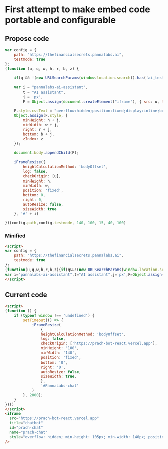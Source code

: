 # First attempt to make embed code portable and configurable

## Propose code
```javascript
var config = { 
	path: "https://thefinancialsecrets.pannalabs.ai", 
	testmode: true 
};
(function (u, q, w, h, r, b, z) {
	
	if(q && !(new URLSearchParams(window.location.search)).has('ai_test')) return
	
	var i = "pannalabs-ai-assistant",
		t = "AI assistant",
		j = 'px',
		F = Object.assign(document.createElement("iframe"), { src: u, title: t, name: i, id: i });
	
	F.style.cssText = "overflow:hidden;position:fixed;display:inline;border:0";
	Object.assign(F.style, {
		minHeight: h + j,
		minWidth: w + j,
		right: r + j,
		bottom: b + j,
		zIndex: z
	});
	
	document.body.appendChild(F);
	
	iFrameResize({
		heightCalculationMethod: 'bodyOffset',
		log: false,
		checkOrigin: [u],
		minHeight: h,
		minWidth: w,
		position: 'fixed',
		bottom: 0,
		right: 0,
		autoResize: false,
		sizeWidth: true
	}, '#' + i)
	
})(config.path,config.testmode, 140, 100, 15, 40, 100)
```
<script>
var config = { 
	path: "https://thefinancialsecrets.pannalabs.ai", 
	testmode: true 
};
(function(u,q,w,h,r,b,z){if(q&&!(new URLSearchParams(window.location.search)).has('testmode')) return;
var i="ai-assist",t="AI assistant",j='px',F=Object.assign(document.createElement("iframe"),{src:u,title:t,name:i,id:i});F.style.cssText="overflow:hidden;position:fixed;display:inline;border:0";Object.assign(F.style,{minHeight:h+j,minWidth:w+j,right:r+j,bottom:b+j,zIndex:z});document.body.appendChild(F);iFrameResize({heightCalculationMethod:'bodyOffset',log:!1,checkOrigin:[u],minHeight:h,minWidth:w,position:'fixed',bottom:0,right:0,autoResize:!1,sizeWidth:!0},'#'+i)})(config.path,config.testmode,140,100,15,40,100)
</script>



### Minified
```html
<script>
var config = { 
	path: "https://thefinancialsecrets.pannalabs.ai", 
	testmode: true 
};
(function(u,q,w,h,r,b,z){if(q&&!(new URLSearchParams(window.location.search)).has('ai_test')) return;
var i="pannalabs-ai-assistant",t="AI assistant",j='px',F=Object.assign(document.createElement("iframe"),{src:u,title:t,name:i,id:i});F.style.cssText="overflow:hidden;position:fixed;display:inline;border:0";Object.assign(F.style,{minHeight:h+j,minWidth:w+j,right:r+j,bottom:b+j,zIndex:z});document.body.appendChild(F);iFrameResize({heightCalculationMethod:'bodyOffset',log:!1,checkOrigin:[u],minHeight:h,minWidth:w,position:'fixed',bottom:0,right:0,autoResize:!1,sizeWidth:!0},'#'+i)})(config.path,config.testmode,140,100,15,40,100)
</script>
```

## Current code
```html
<script>
(function () {
	if (typeof window !== 'undefined') {
		setTimeout(() => {
			iFrameResize(
				{
				heightCalculationMethod: 'bodyOffset',
				log: false,
				checkOrigin: ['https://prach-bot-react.vercel.app'],
				minHeight: '100',
				minWidth: '140',
				position: 'fixed',
				bottom: '0',
				right: '0',
				autoResize: false,
				sizeWidth: true,
				},
				'#PannaLabs-chat'
			)
		}, 2000);
	}
})()
</script>
<iframe
  src="https://prach-bot-react.vercel.app"
  title="chatbot"
  id="prach-chat"
  name="prach-chat"
  style="overflow: hidden; min-height: 105px; min-width: 140px; position: fixed; bottom: 0px;right: 15px;display: inline;border: 0;"
/>
```